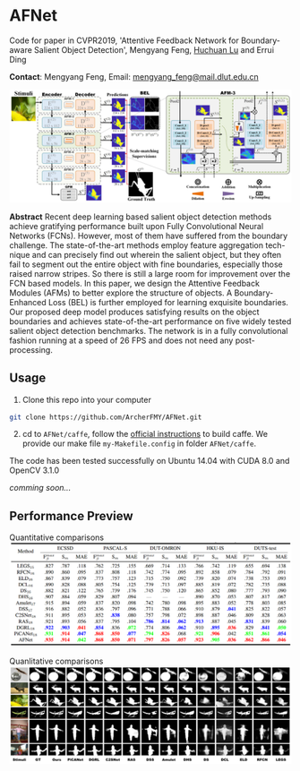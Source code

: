 # AFNet
Code for paper in CVPR2019, 'Attentive Feedback Network for Boundary-aware Salient Object Detection', Mengyang Feng, [Huchuan Lu](http://ice.dlut.edu.cn/lu/publications.html) and Errui Ding

__Contact__:  Mengyang Feng, Email: mengyang_feng@mail.dlut.edu.cn

![AFNet pipline](https://github.com/ArcherFMY/AFNet/blob/master/figures/pipeline.png "pipline")

__Abstract__
Recent deep learning based salient object detection methods achieve gratifying performance built upon Fully Convolutional Neural Networks (FCNs). However, most of them have suffered from the boundary challenge. The state-of-the-art methods employ feature aggregation tech- nique and can precisely find out wherein the salient object, but they often fail to segment out the entire object with fine boundaries, especially those raised narrow stripes. So there is still a large room for improvement over the FCN based models. In this paper, we design the Attentive Feedback Modules (AFMs) to better explore the structure of objects. A Boundary-Enhanced Loss (BEL) is further employed for learning exquisite boundaries. Our proposed deep model produces satisfying results on the object boundaries and achieves state-of-the-art performance on five widely tested salient object detection benchmarks. The network is in a fully convolutional fashion running at a speed of 26 FPS and does not need any post-processing.

## Usage
1. Clone this repo into your computer
```bash
git clone https://github.com/ArcherFMY/AFNet.git
```
2. cd to `AFNet/caffe`, follow the [official instructions](http://caffe.berkeleyvision.org/installation.html) to build caffe. We provide our make file `my-Makefile.config` in folder `AFNet/caffe`.

The code has been tested successfully on Ubuntu 14.04 with CUDA 8.0 and OpenCV 3.1.0

_comming soon..._

## Performance Preview
Quantitative comparisons
![table2](https://github.com/ArcherFMY/AFNet/blob/master/figures/table2.png "table2")

Quanlitative comparisons
![fig5](https://github.com/ArcherFMY/AFNet/blob/master/figures/fig5.png "fig5")